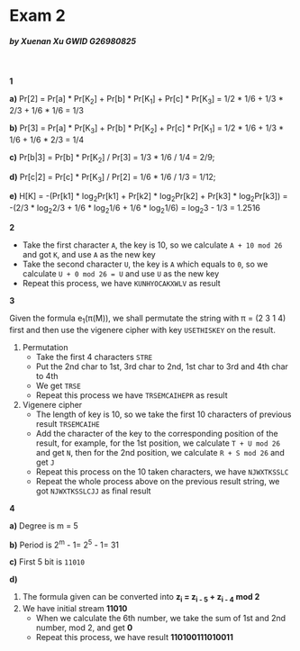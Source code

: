 # Exam 2

##### by Xuenan Xu GWID G26980825
&nbsp;

**1**

**a)** Pr[2] = Pr[a] * Pr[K<sub>2</sub>] + Pr[b] * Pr[K<sub>1</sub>] + Pr[c] * Pr[K<sub>3</sub>] = 1/2 * 1/6 + 1/3 * 2/3 + 1/6 * 1/6 = 1/3

**b)** Pr[3] = Pr[a] * Pr[K<sub>3</sub>] + Pr[b] * Pr[K<sub>2</sub>] + Pr[c] * Pr[K<sub>1</sub>] = 1/2 * 1/6 + 1/3 * 1/6 + 1/6 * 2/3 = 1/4

**c)** Pr[b|3] = Pr[b] * Pr[K<sub>2</sub>] / Pr[3] = 1/3 * 1/6 / 1/4 = 2/9;

**d)** Pr[c|2] = Pr[c] * Pr[K<sub>3</sub>] / Pr[2] = 1/6 * 1/6 / 1/3 = 1/12;

**e)** H[K] = -(Pr[k1] * log<sub>2</sub>Pr[k1] + Pr[k2] * log<sub>2</sub>Pr[k2] + Pr[k3] * log<sub>2</sub>Pr[k3]) = -(2/3 * log<sub>2</sub>2/3 + 1/6 * log<sub>2</sub>1/6 + 1/6 * log<sub>2</sub>1/6) = log<sub>2</sub>3 - 1/3 = 1.2516

**2**

* Take the first character `A`, the key is 10, so we calculate `A + 10 mod 26` and got `K`, and use `A` as the new key
* Take the second character `U`, the key is `A` which equals to `0`, so we calculate `U + 0 mod 26 = U` and use `U` as the new key
* Repeat this process, we have `KUNHYOCAKXWLV` as result

**3**

Given the formula e<sub>1</sub>(&pi;(M)), we shall permutate the string with &pi; = (2 3 1 4) first and then use the vigenere cipher with key `USETHISKEY` on the result.

1. Permutation
    * Take the first 4 characters `STRE`
    * Put the 2nd char to 1st, 3rd char to 2nd, 1st char to 3rd and 4th char to 4th
    * We get `TRSE`
    * Repeat this process we have `TRSEMCAIHEPR` as result
2. Vigenere cipher
    * The length of key is 10, so we take the first 10 characters of previous result `TRSEMCAIHE`
    * Add the character of the key to the corresponding position of the result, for example, for the 1st position, we calculate `T + U mod 26` and get `N`, then for the 2nd position, we calculate `R + S mod 26` and get `J`
    * Repeat this process on the 10 taken characters, we have `NJWXTKSSLC`
    * Repeat the whole process above on the previous result string, we got `NJWXTKSSLCJJ` as final result

**4**

**a)** Degree is m = 5

**b)** Period is 2<sup>m</sup>  - 1= 2<sup>5</sup> - 1= 31

**c)** First 5 bit is `11010`

**d)**

1. The formula given can be converted into **z<sub>i</sub> = z<sub>i - 5</sub> + z<sub>i - 4</sub> mod 2**
2. We have initial stream **11010**
    * When we calculate the 6th number, we take the sum of 1st and 2nd number, mod 2, and get **0**
    * Repeat this process, we have result **110100111010011**
